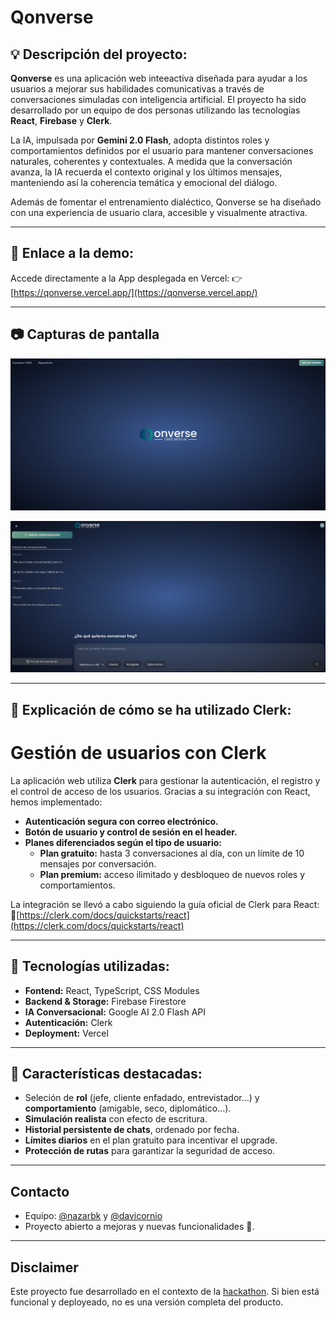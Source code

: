 # Qonverse

## 💡 Descripción del proyecto: 
**Qonverse** es una aplicación web inteeactiva diseñada para ayudar a los usuarios a mejorar sus habilidades comunicativas a través de conversaciones simuladas con inteligencia artificial. El proyecto ha sido desarrollado por un equipo de dos personas utilizando las tecnologías **React**, **Firebase** y **Clerk**.

La IA, impulsada por **Gemini 2.0 Flash**, adopta distintos roles y comportamientos definidos por el usuario para mantener conversaciones naturales, coherentes y contextuales. A medida que la conversación avanza, la IA recuerda el contexto original y los últimos mensajes, manteniendo así la coherencia temática y emocional del diálogo.

Además de fomentar el entrenamiento dialéctico, Qonverse se ha diseñado con una experiencia de usuario clara, accesible y visualmente atractiva.

---

## 📖 Enlace a la demo:
Accede directamente a la App desplegada en Vercel:
👉[https://qonverse.vercel.app/](https://qonverse.vercel.app/)

---

## 📷 Capturas de pantalla
![Pantalla Incial](image.png)

![Interfaz Principal](image-1.png)

---

## 🥸 Explicación de cómo se ha utilizado Clerk: 

# Gestión de usuarios con Clerk
La aplicación web utiliza **Clerk** para gestionar la autenticación, el registro y el control de acceso de los usuarios. Gracias a su integración con React, hemos implementado:
- **Autenticación segura con correo electrónico.**
- **Botón de usuario y control de sesión en el header.**
- **Planes diferenciados según el tipo de usuario:**
    - **Plan gratuito:** hasta 3 conversaciones al día, con un límite de 10 mensajes por conversación.
    - **Plan premium:** acceso ilimitado y desbloqueo de nuevos roles y comportamientos.

La integración se llevó a cabo siguiendo la guía oficial de Clerk para React:
📒[https://clerk.com/docs/quickstarts/react](https://clerk.com/docs/quickstarts/react)

---

## 🔧 Tecnologías utilizadas:
- **Fontend:** React, TypeScript, CSS Modules
- **Backend & Storage:** Firebase Firestore
- **IA Conversacional:** Google AI 2.0 Flash API
- **Autenticación:** Clerk
- **Deployment:** Vercel

---

## 🌟 Características destacadas:
- Seleción de **rol** (jefe, cliente enfadado, entrevistador...) y **comportamiento** (amigable, seco, diplomático...).
- **Simulación realista** con efecto de escritura.
- **Historial persistente de chats**, ordenado por fecha.
- **Límites diarios** en el plan gratuito para incentivar el upgrade.
- **Protección de rutas** para garantizar la seguridad de acceso.

--- 

## Contacto
- Equipo: [@nazarbk](https://github.com/nazarbk) y [@davicornio](https://github.com/Davicornio)
- Proyecto abierto a mejoras y nuevas funcionalidades 🚀.

---

## Disclaimer
Este proyecto fue desarrollado en el contexto de la [hackathon](https://github.com/midudev/hackaton-clerk-2025?tab=readme-ov-file#%EF%B8%8F-c%C3%B3mo-participar-en-la-hackat%C3%B3n). Si bien está funcional y deployeado, no es una versión completa del producto.
